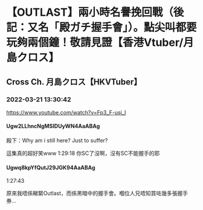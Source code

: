 # 【OUTLAST】兩小時名譽挽回戰（後記：又名「殿ガチ握手會」）。點尖叫都要玩夠兩個鐘！敬請見證【香港Vtuber/月島クロス】

## Cross Ch. 月島クロス【HKVTuber】

### 2022-03-21 13:30:42

https://www.youtube.com/watch?v=Fp3_F-usj_I

#### Ugw2LLhncNgMSlDUyWN4AaABAg

殿下：Why am i still here? Just to suffer?

這集真的超好笑www 1:29:18 你SC了沒啊，沒有SC不能握手的耶



#### Ugwq8kpYfQutJ29JGK94AaABAg

1:27:43

原來我唔係睇緊Outlast，而係黑暗中的握手會。嗰位人兄唔知買咗幾多張握手券...

